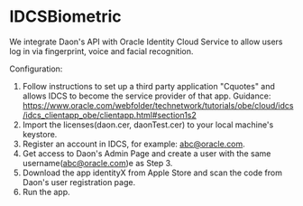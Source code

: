 # IDCSBiometric
We integrate Daon's API with Oracle Identity Cloud Service to allow users log in via fingerprint, voice and facial recognition.

Configuration: 
1. Follow instructions to set up a third party application "Cquotes" and allows IDCS to become the service provider of that app. Guidance: https://www.oracle.com/webfolder/technetwork/tutorials/obe/cloud/idcs/idcs_clientapp_obe/clientapp.html#section1s2
2. Import the licenses(daon.cer, daonTest.cer) to your local machine's keystore.
3. Register an account in IDCS, for example: abc@oracle.com.
4. Get access to Daon's Admin Page and create a user with the same username(abc@oracle.com)e as Step 3.
5. Download the app identityX from Apple Store and scan the code from Daon's user registration page.
6. Run the app.

